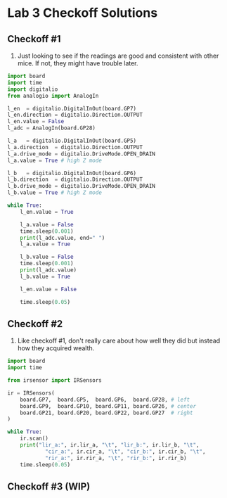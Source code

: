 # Lab 3 Checkoff Solutions

## Checkoff #1

1. Just looking to see if the readings are good and consistent with other mice. If not, they might have trouble later.

```python
import board
import time
import digitalio
from analogio import AnalogIn

l_en  = digitalio.DigitalInOut(board.GP7)
l_en.direction = digitalio.Direction.OUTPUT
l_en.value = False
l_adc = AnalogIn(board.GP28)

l_a   = digitalio.DigitalInOut(board.GP5)
l_a.direction  = digitalio.Direction.OUTPUT
l_a.drive_mode = digitalio.DriveMode.OPEN_DRAIN
l_a.value = True # high Z mode

l_b   = digitalio.DigitalInOut(board.GP6)
l_b.direction  = digitalio.Direction.OUTPUT
l_b.drive_mode = digitalio.DriveMode.OPEN_DRAIN
l_b.value = True # high Z mode

while True:
    l_en.value = True

    l_a.value = False
    time.sleep(0.001)
    print(l_adc.value, end=" ")
    l_a.value = True

    l_b.value = False
    time.sleep(0.001)
    print(l_adc.value)
    l_b.value = True

    l_en.value = False

    time.sleep(0.05)
```

## Checkoff #2

1. Like checkoff #1, don't really care about how well they did but instead how they acquired wealth.

```python
import board
import time

from irsensor import IRSensors

ir = IRSensors(
    board.GP7,  board.GP5,  board.GP6,  board.GP28, # left
    board.GP9,  board.GP10, board.GP11, board.GP26, # center
    board.GP21, board.GP20, board.GP22, board.GP27  # right
)

while True:
    ir.scan()
    print("lir_a:", ir.lir_a, "\t", "lir_b:", ir.lir_b, "\t",
            "cir_a:", ir.cir_a, "\t", "cir_b:", ir.cir_b, "\t",
            "rir_a:", ir.rir_a, "\t", "rir_b:", ir.rir_b)
    time.sleep(0.05)
```

## Checkoff #3 (WIP)
